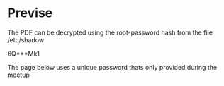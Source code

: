 # Previse

The PDF can be decrypted using the root-password hash from the file /etc/shadow

$6$Q***Mk1

The page below uses a unique password thats only provided during the meetup

